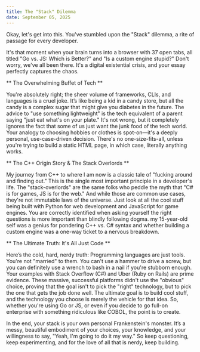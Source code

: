 ```yaml
---
title: The "Stack" Dilemma
date: September 05, 2025
---
```


Okay, let's get into this. You've stumbled upon the "Stack" dilemma, a rite of passage for every developer.

It's that moment when your brain turns into a browser with 37 open tabs, all titled "Go vs. JS: Which is Better?" and "Is a custom engine stupid?"
Don't worry, we've all been there. It's a digital existential crisis, and your essay perfectly captures the chaos.

** The Overwhelming Buffet of Tech **

You're absolutely right; the sheer volume of frameworks, CLIs, and languages is a cruel joke. It’s like being a kid in a candy store, but all the candy is a complex sugar that might give you diabetes in the future. The advice to "use something lightweight" is the tech equivalent of a parent saying "just eat what's on your plate." It's not wrong, but it completely ignores the fact that some of us just want the junk food of the tech world. Your analogy to choosing hobbies or clothes is spot-on—it's a deeply personal, use-case-driven decision. There's no one-size-fits-all, unless you're trying to build a static HTML page, in which case, literally anything works.

** The C++ Origin Story & The Stack Overlords **

My journey from C++ to where I am now is a classic tale of "fucking around and finding out." This is the single most important principle in a developer's life. The "stack-overlords" are the same folks who peddle the myth that "C# is for games, JS is for the web." And while those are common use cases, they're not immutable laws of the universe. Just look at all the cool stuff being built with Python for web development and JavaScript for game engines. You are correctly identified when asking yourself the right questions is more important than blindly following dogma. my 15-year-old self was a genius for pondering C++ vs. C# syntax and whether building a custom engine was a one-way ticket to a nervous breakdown.

** The Ultimate Truth: It's All Just Code **

Here’s the cold, hard, nerdy truth: Programming languages are just tools. You're not "married" to them. You can't use a hammer to drive a screw, but you can definitely use a wrench to bash in a nail if you're stubborn enough. Your examples with Stack Overflow (C#) and Uber (Ruby on Rails) are prime evidence. These massive, successful platforms didn't use the "obvious" choice, proving that the goal isn't to pick the "right" technology, but to pick the one that gets the job done well. The ultimate goal is to build cool stuff, and the technology you choose is merely the vehicle for that idea. So, whether you're using Go or JS, or even if you decide to go full-on enterprise with something ridiculous like COBOL, the point is to create.

In the end, your stack is your own personal Frankenstein's monster. It’s a messy, beautiful embodiment of your choices, your knowledge, and your willingness to say, "Yeah, I'm going to do it my way." So keep questioning, keep experimenting, and for the love of all that is nerdy, keep building.
